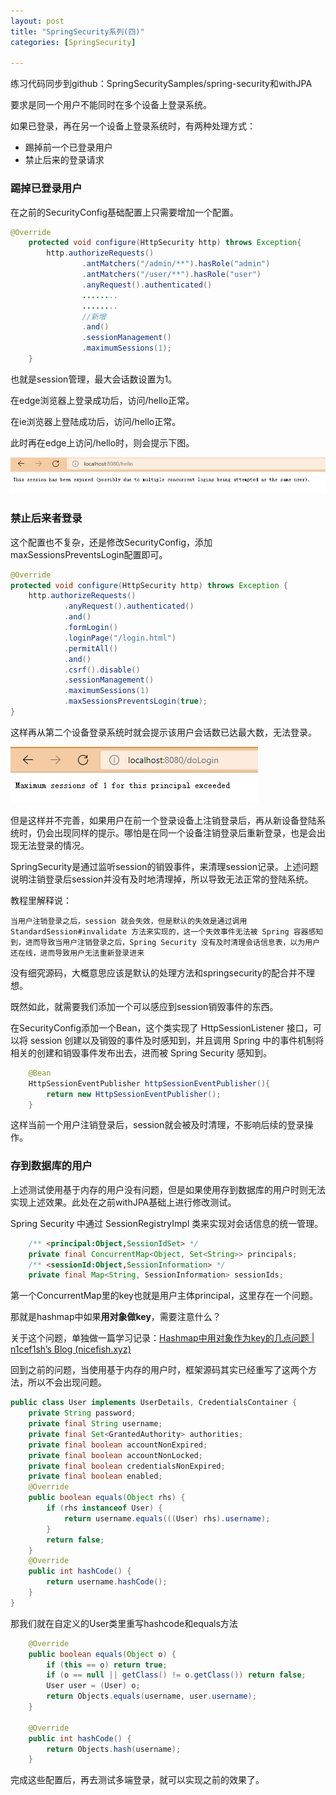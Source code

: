 ```yaml
---
layout: post
title: "SpringSecurity系列(四)"
categories: [SpringSecurity]

---
```


练习代码同步到github：SpringSecuritySamples/spring-security和withJPA

要求是同一个用户不能同时在多个设备上登录系统。

如果已登录，再在另一个设备上登录系统时，有两种处理方式：

- 踢掉前一个已登录用户
- 禁止后来的登录请求

### 踢掉已登录用户

在之前的SecurityConfig基础配置上只需要增加一个配置。

```JAVA
@Override
    protected void configure(HttpSecurity http) throws Exception{
        http.authorizeRequests()
                .antMatchers("/admin/**").hasRole("admin")
                .antMatchers("/user/**").hasRole("user")
                .anyRequest().authenticated()
				........
                ........
            	//新增
                .and()
                .sessionManagement()
                .maximumSessions(1);
    }
```

也就是session管理，最大会话数设置为1。

在edge浏览器上登录成功后，访问/hello正常。

在ie浏览器上登陆成功后，访问/hello正常。

此时再在edge上访问/hello时，则会提示下图。

![](https://raw.githubusercontent.com/n1cef1sh/PhotoForBlog/main/img/20211115150600.png)



### 禁止后来者登录

这个配置也不复杂，还是修改SecurityConfig，添加maxSessionsPreventsLogin配置即可。

```JAVA
@Override
protected void configure(HttpSecurity http) throws Exception {
    http.authorizeRequests()
            .anyRequest().authenticated()
            .and()
            .formLogin()
            .loginPage("/login.html")
            .permitAll()
            .and()
            .csrf().disable()
            .sessionManagement()
            .maximumSessions(1)
            .maxSessionsPreventsLogin(true);
}
```

这样再从第二个设备登录系统时就会提示该用户会话数已达最大数，无法登录。

![](https://raw.githubusercontent.com/n1cef1sh/PhotoForBlog/main/img/20211115152446.png)

但是这样并不完善，如果用户在前一个登录设备上注销登录后，再从新设备登陆系统时，仍会出现同样的提示。哪怕是在同一个设备注销登录后重新登录，也是会出现无法登录的情况。

SpringSecurity是通过监听session的销毁事件，来清理session记录。上述问题说明注销登录后session并没有及时地清理掉，所以导致无法正常的登陆系统。

教程里解释说：

```
当用户注销登录之后，session 就会失效，但是默认的失效是通过调用 StandardSession#invalidate 方法来实现的，这一个失效事件无法被 Spring 容器感知到，进而导致当用户注销登录之后，Spring Security 没有及时清理会话信息表，以为用户还在线，进而导致用户无法重新登录进来
```

没有细究源码，大概意思应该是默认的处理方法和springsecurity的配合并不理想。

既然如此，就需要我们添加一个可以感应到session销毁事件的东西。

在SecurityConfig添加一个Bean，这个类实现了 HttpSessionListener 接口，可以将 session 创建以及销毁的事件及时感知到，并且调用 Spring 中的事件机制将相关的创建和销毁事件发布出去，进而被 Spring Security 感知到。

```JAVA
    @Bean
    HttpSessionEventPublisher httpSessionEventPublisher(){
        return new HttpSessionEventPublisher();
    }
```

这样当前一个用户注销登录后，session就会被及时清理，不影响后续的登录操作。



### 存到数据库的用户

上述测试使用基于内存的用户没有问题，但是如果使用存到数据库的用户时则无法实现上述效果。此处在之前withJPA基础上进行修改测试。

Spring Security 中通过 SessionRegistryImpl 类来实现对会话信息的统一管理。

```JAVA
	/** <principal:Object,SessionIdSet> */
	private final ConcurrentMap<Object, Set<String>> principals;
	/** <sessionId:Object,SessionInformation> */
	private final Map<String, SessionInformation> sessionIds;
```

第一个ConcurrentMap里的key也就是用户主体principal，这里存在一个问题。

那就是hashmap中如果**用对象做key**，需要注意什么？

关于这个问题，单独做一篇学习记录：[Hashmap中用对象作为key的几点问题 | n1cef1sh’s Blog (nicefish.xyz)](https://www.nicefish.xyz/posts/2021/11/16/Hashmap中用对象作为key的几点问题.html)

回到之前的问题，当使用基于内存的用户时，框架源码其实已经重写了这两个方法，所以不会出现问题。

```JAVA
public class User implements UserDetails, CredentialsContainer {
	private String password;
	private final String username;
	private final Set<GrantedAuthority> authorities;
	private final boolean accountNonExpired;
	private final boolean accountNonLocked;
	private final boolean credentialsNonExpired;
	private final boolean enabled;
	@Override
	public boolean equals(Object rhs) {
		if (rhs instanceof User) {
			return username.equals(((User) rhs).username);
		}
		return false;
	}
	@Override
	public int hashCode() {
		return username.hashCode();
	}
}
```

那我们就在自定义的User类里重写hashcode和equals方法

```JAVA
    @Override
    public boolean equals(Object o) {
        if (this == o) return true;
        if (o == null || getClass() != o.getClass()) return false;
        User user = (User) o;
        return Objects.equals(username, user.username);
    }

    @Override
    public int hashCode() {
        return Objects.hash(username);
    }
```

完成这些配置后，再去测试多端登录，就可以实现之前的效果了。